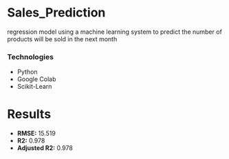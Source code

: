 # Sales_Prediction
regression model using a machine learning system to predict the number of products will be sold in the next month

### Technologies
* Python
* Google Colab
* Scikit-Learn

# Results
* **RMSE:** 15.519
* **R2:** 0.978
* **Adjusted R2:** 0.978
